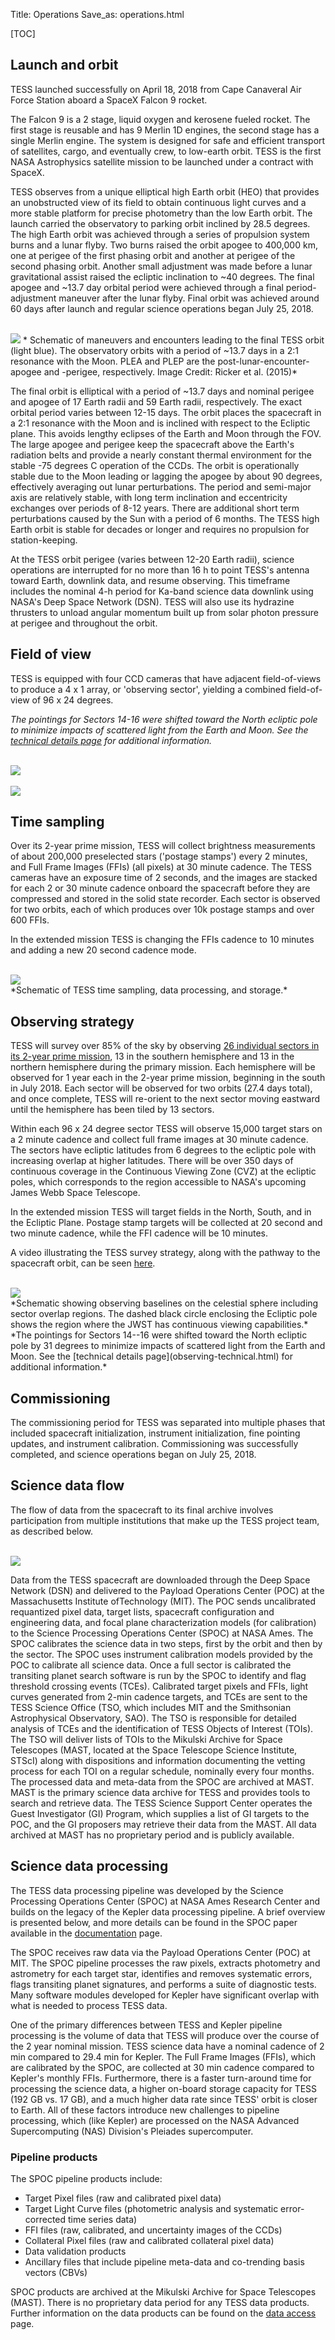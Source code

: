 Title: Operations
Save_as: operations.html

[TOC]

## Launch and orbit

TESS launched successfully on April 18, 2018 from Cape Canaveral Air Force Station aboard a SpaceX Falcon 9 rocket.

The Falcon 9 is a 2 stage, liquid oxygen and kerosene fueled rocket. The first stage is reusable and has 9 Merlin 1D engines, the second stage has a single Merlin engine. The system is designed for safe and efficient transport of satellites, cargo, and eventually crew, to low-earth orbit. TESS is the first NASA Astrophysics satellite mission to be launched under a contract with SpaceX. 

TESS observes from a unique elliptical high Earth orbit (HEO) that provides an unobstructed view of its field to obtain continuous light curves and a more stable platform for precise photometry than the low Earth orbit. The launch carried the observatory to parking orbit inclined by 28.5 degrees. The high Earth orbit was achieved through a series of propulsion system burns and a lunar flyby. Two burns raised the orbit apogee to 400,000 km, one at perigee of the first phasing orbit and another at perigee of the second phasing orbit. Another small adjustment was made before a lunar gravitational assist raised the ecliptic inclination to ~40 degrees. The final apogee and ~13.7 day orbital period were achieved through a final period-adjustment maneuver after the lunar flyby. Final orbit was achieved around 60 days after launch and regular science operations began July 25, 2018.

<br/>
<img class="img-responsive" style="max-width:75%;" src="images/mission/tess_orbit_Winnpresentation.jpg">
* Schematic of maneuvers and encounters leading to the final TESS orbit (light blue). The observatory orbits with a period of ~13.7 days in a 2:1 resonance with the Moon. PLEA and PLEP are the post-lunar-encounter-apogee and -perigee, respectively. Image Credit: Ricker et al. (2015)*
<br/>

The final orbit is elliptical with a period of ~13.7 days and nominal perigee and apogee of 17 Earth radii and 59 Earth radii, respectively. The exact orbital period varies between 12-15 days. The orbit places the spacecraft in a 2:1 resonance with the Moon and is inclined with respect to the Ecliptic plane. This avoids lengthy eclipses of the Earth and Moon through the FOV. The large apogee and perigee keep the spacecraft above the Earth's radiation belts and provide a nearly constant thermal environment for the stable -75 degrees C operation of the CCDs. The orbit is operationally stable due to the Moon leading or lagging the apogee by about 90 degrees, effectively averaging out lunar perturbations. The period and semi-major axis are relatively stable, with long term inclination and eccentricity exchanges over periods of 8-12 years. There are additional short term perturbations caused by the Sun with a period of 6 months. The TESS high Earth orbit is stable for decades or longer and requires no propulsion for station-keeping. 

At the  TESS  orbit perigee (varies between 12-20 Earth radii), science operations are interrupted for no more than 16 h to point TESS's antenna toward Earth, downlink data, and resume observing. This timeframe includes the nominal 4-h period for Ka-band science data downlink using NASA's Deep Space Network (DSN). TESS will also use its hydrazine thrusters to unload angular momentum built up from solar photon pressure at perigee and throughout the orbit.


## Field of view

TESS is equipped with four CCD cameras that have adjacent field-of-views to produce a 4 x 1 array, or 'observing sector', yielding a combined field-of-view of 96 x 24 degrees.

*The pointings for Sectors 14-16 were shifted toward the North ecliptic pole to minimize impacts of scattered light from the Earth and Moon. See the [technical details page](observing-technical.html) for additional information.*

<br/>
<img class="img-responsive" style="max-width:67%;" src="images/mission/tess_observingsectorschematic_Winnpresentation.jpg">
<br/>

<br/>
<img class="img-responsive" style="max-width:67%;" src="images/mission/tess_cameraFOVschematic_Winnpresentation.png">
<br/>


## Time sampling

Over its 2-year prime mission, TESS will collect brightness measurements of about 200,000 preselected stars ('postage stamps') every 2 minutes, and Full Frame Images (FFIs) (all pixels) at 30 minute cadence. The TESS cameras have an exposure time of 2 seconds, and the images are stacked for each 2 or 30 minute cadence onboard the spacecraft before they are compressed and stored in the solid state recorder. Each sector is observed for two orbits, each of which produces over 10k postage stamps and over 600 FFIs.

In the extended mission TESS is changing the FFIs cadence to 10 minutes and adding a new 20 second cadence mode. 

<br/>
<img class="img-responsive" style="max-width:95%;" src="images/mission/tess_onboard_formats.png">
<br/>
*Schematic of TESS time sampling, data processing, and storage.*

## Observing strategy

TESS will survey over 85% of the sky by observing [26 individual sectors in its 2-year prime mission](status.html), 13 in the southern hemisphere and 13 in the northern hemisphere during the primary mission. Each hemisphere will be observed for 1 year each in the 2-year prime mission, beginning in the south in July 2018. Each sector will be observed for two orbits (27.4 days total), and once complete, TESS will re-orient to the next sector moving eastward until the hemisphere has been tiled by 13 sectors. 

Within each 96 x 24 degree sector TESS will observe 15,000 target stars on a 2 minute cadence and collect full frame images at 30 minute cadence. The sectors have ecliptic latitudes from 6 degrees to the ecliptic pole with increasing overlap at higher latitudes. There will be over 350 days of continuous coverage in the Continuous Viewing Zone (CVZ) at the ecliptic poles, which corresponds to the region accessible to NASA's upcoming James Webb Space Telescope.

In the extended mission TESS will target fields in the North, South, and in the Ecliptic Plane. Postage stamp targets will be collected at 20 second and two minute cadence, while the FFI cadence will be 10 minutes.

A video illustrating the TESS survey strategy, along with the pathway to the spacecraft orbit, can be seen [here](http://www.youtube.com/watch?v=mpViVEO-ymc).



<br/>
<img class="img-responsive" style="max-width:67%;" src="images/mission/tess_2yearskycoverage.png">
<br/>
*Schematic showing observing baselines on the celestial sphere including sector overlap regions. The dashed black circle enclosing the Ecliptic pole shows the region where the JWST has continuous viewing capabilities.* *The pointings for Sectors 14--16 were shifted toward the North ecliptic pole by 31 degrees to minimize impacts of scattered light from the Earth and Moon. See the [technical details page](observing-technical.html) for additional information.*


## Commissioning

The commissioning period for TESS was separated into multiple phases that included spacecraft initialization, instrument initialization, fine pointing updates, and instrument calibration. Commissioning was successfully completed, and science operations began on July 25, 2018.

## Science data flow 
The flow of data from the spacecraft to its final archive involves participation from multiple institutions that make up the TESS project team, as described below.

<br/>
<img class="img-responsive" style="max-width:75%;" src="images/mission/tess_operations2.png">
<br/>

Data from the TESS spacecraft are downloaded through the Deep Space Network (DSN) and delivered to the Payload Operations Center (POC) at the Massachusetts Institute ofTechnology (MIT). The POC sends uncalibrated requantized pixel data, target lists, spacecraft configuration and engineering data, and focal plane characterization models (for calibration) to the Science Processing Operations Center (SPOC) at NASA Ames. The SPOC calibrates the science data in two steps, first by the orbit and then by the sector. The SPOC uses instrument calibration models provided by the POC to calibrate all science data. Once a full sector is calibrated the transiting planet search software is run by the SPOC to identify and flag threshold crossing events (TCEs). Calibrated target pixels and FFIs, light curves generated from 2-min cadence targets, and TCEs are sent to the TESS Science Office (TSO, which includes MIT and the Smithsonian Astrophysical Observatory, SAO). The TSO is responsible for detailed analysis of TCEs and the identification of TESS Objects of Interest (TOIs). The TSO will deliver lists of TOIs to the Mikulski Archive for Space Telescopes (MAST, located at the Space Telescope Science Institute, STScI) along with dispositions and information documenting the vetting process for each TOI on a regular schedule, nominally every four months. The processed data and meta-data from the SPOC are archived at MAST. MAST is the primary science data archive for TESS and provides tools to search and retrieve data. The TESS Science Support Center operates the Guest Investigator (GI) Program, which supplies a list of GI targets to the POC, and the GI proposers may retrieve their data from the MAST. All data archived at MAST has no proprietary period and is publicly available.


## Science data processing 

The TESS data processing pipeline was developed by the Science Processing Operations Center (SPOC) at NASA Ames Research Center and builds on the legacy of the Kepler data processing pipeline. A brief overview is presented below, and more details can be found in the SPOC paper available in the [documentation](documentation.html) page.

The SPOC receives raw data via the Payload Operations Center (POC) at MIT. The SPOC pipeline processes the raw pixels, extracts photometry and astrometry for each target star, identifies and removes systematic errors, flags transiting planet signatures, and performs a suite of diagnostic tests. Many software modules developed for Kepler have significant overlap with what is needed to process TESS data. 

One of the primary differences between TESS and Kepler pipeline processing is the volume of data that TESS will produce over the course of the 2 year nominal mission. TESS science data have a nominal cadence of 2 min compared to 29.4 min for Kepler. The Full Frame Images (FFIs), which are calibrated by the SPOC, are collected at 30 min cadence compared to Kepler's monthly FFIs. Furthermore, there is a faster turn-around time for processing the science data, a higher on-board storage capacity for TESS (192 GB vs. 17 GB), and a much higher data rate since TESS' orbit is closer to Earth. All of these factors introduce new challenges to pipeline processing, which (like Kepler) are processed on the NASA Advanced Supercomputing (NAS) Division's Pleiades supercomputer.

### Pipeline products

The SPOC pipeline products include:

* Target Pixel files (raw and calibrated pixel data)
* Target Light Curve files (photometric analysis and systematic error-corrected time series data)
* FFI files (raw, calibrated, and uncertainty images of the CCDs)
* Collateral Pixel files (raw and calibrated collateral pixel data)
* Data validation products
* Ancillary files that include pipeline meta-data and co-trending basis vectors (CBVs)

SPOC products are archived at the Mikulski Archive for Space Telescopes (MAST). There is no proprietary data period for any TESS data products. Further information on the data products can be found on the [data access](data-access.html) page.


